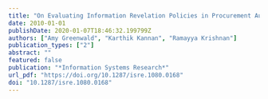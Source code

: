 ```yaml
---
title: "On Evaluating Information Revelation Policies in Procurement Auctions: A Markov Decision Process Approach"
date: 2010-01-01
publishDate: 2020-01-07T18:46:32.199799Z
authors: ["Amy Greenwald", "Karthik Kannan", "Ramayya Krishnan"]
publication_types: ["2"]
abstract: ""
featured: false
publication: "*Information Systems Research*"
url_pdf: "https://doi.org/10.1287/isre.1080.0168"
doi: "10.1287/isre.1080.0168"
---
```


